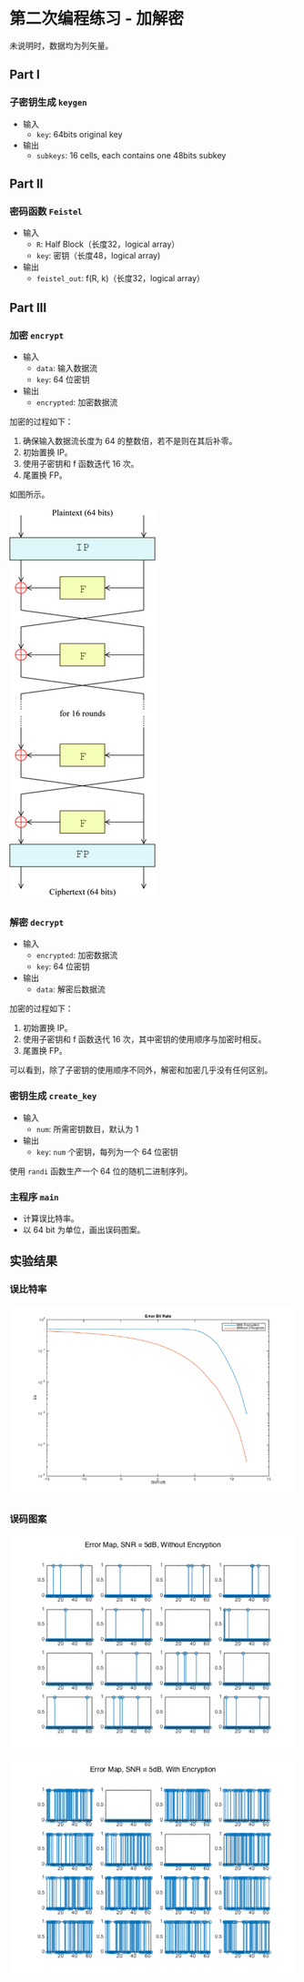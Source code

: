 # 第二次编程练习 - 加解密

未说明时，数据均为列矢量。

## Part I

### 子密钥生成 `keygen`

- 输入
    - `key`: 64bits original key
- 输出
    - `subkeys`: 16 cells, each contains one 48bits subkey

## Part II

### 密码函数 `Feistel`

- 输入
    - `R`: Half Block（长度32，logical array）
    - `key`: 密钥（长度48，logical array)
- 输出
    - `feistel_out`: f(R, k)（长度32，logical array）

## Part III

### 加密 `encrypt`

- 输入
    - `data`: 输入数据流
    - `key`: 64 位密钥
- 输出
    - `encrypted`: 加密数据流

加密的过程如下：

1. 确保输入数据流长度为 64 的整数倍，若不是则在其后补零。
2. 初始置换 IP。
3. 使用子密钥和 f 函数迭代 16 次。
4. 尾置换 FP。

如图所示。

![DES Main Network](report/DES-main-network.png)

### 解密 `decrypt`

- 输入
    - `encrypted`: 加密数据流
    - `key`: 64 位密钥
- 输出
    - `data`: 解密后数据流

加密的过程如下：

1. 初始置换 IP。
2. 使用子密钥和 f 函数迭代 16 次，其中密钥的使用顺序与加密时相反。
3. 尾置换 FP。

可以看到，除了子密钥的使用顺序不同外，解密和加密几乎没有任何区别。

### 密钥生成 `create_key`

- 输入
    - `num`: 所需密钥数目，默认为 1
- 输出
    - `key`: `num` 个密钥，每列为一个 64 位密钥

使用 `randi` 函数生产一个 64 位的随机二进制序列。

### 主程序 `main`

- 计算误比特率。
- 以 64 bit 为单位，画出误码图案。

## 实验结果

### 误比特率

![误比特率](report/error_bit_rate.png)

### 误码图案

![未加密时误码图案](report/error_map_5dB_without.png)

![加密时误码图案](report/error_map_5dB_with.png)
